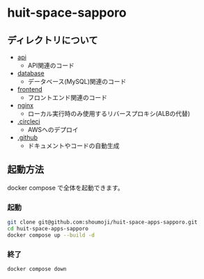 # huit-space-sapporo

## ディレクトリについて

- [api](/api/)
  - API関連のコード
- [database](/database/)
  - データベース(MySQL)関連のコード
- [frontend](/frontend/)
  - フロントエンド関連のコード
- [nginx](/nginx/)
  - ローカル実行時のみ使用するリバースプロキシ(ALBの代替)
- [.circleci](/.circleci/)
  - AWSへのデプロイ
- [.github](/.github/)
  - ドキュメントやコードの自動生成

## 起動方法

docker compose で全体を起動できます。

### 起動

```bash
git clone git@github.com:shoumoji/huit-space-apps-sapporo.git
cd huit-space-apps-sapporo
docker compose up --build -d
```

### 終了

```bash
docker compose down
```
